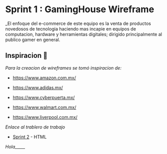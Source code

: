 

# Sprint 1 : GamingHouse Wireframe

_El enfoque del e-commerce de este equipo es la venta de productos novedosos de tecnologia 
haciendo mas incapie en equipos de computacion, hardware y herramientas digitales; dirigido
principalmente al publico gamer en general.

## Inspiracion 🚀

_Para la creacion de wireframes se tomó inspiracion de:_

* https://www.amazon.com.mx/

* https://www.adidas.mx/

* https://www.cyberpuerta.mx/

* https://www.walmart.com.mx/

* https://www.liverpool.com.mx/

*Enlace al trablero de trabajo*
* [Sprint 2](https://github.com/JoseSabas/grupo_12_GamingHouse/tree/master/GamingHouseApp) - HTML


*Hola_____*
